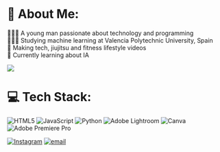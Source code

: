 # 💫 About Me:
👩🏻‍💻 A young man passionate about technology and programming<br>👩🏻‍🎓 Studying machine learning at Valencia Polytechnic University, Spain<br>🎨 Making tech, jiujitsu and fitness lifestyle videos<br>💭 Currently learning about IA

![](https://github-readme-stats.vercel.app/api?username=antoniopreguicajj&theme=blue_navy&hide_border=false&include_all_commits=true&count_private=true)<br/>

# 💻 Tech Stack:
![HTML5](https://img.shields.io/badge/html5-%23E34F26.svg?style=for-the-badge&logo=html5&logoColor=white) ![JavaScript](https://img.shields.io/badge/javascript-%23323330.svg?style=for-the-badge&logo=javascript&logoColor=%23F7DF1E) ![Python](https://img.shields.io/badge/python-3670A0?style=for-the-badge&logo=python&logoColor=ffdd54) ![Adobe Lightroom](https://img.shields.io/badge/Adobe%20Lightroom-31A8FF.svg?style=for-the-badge&logo=Adobe%20Lightroom&logoColor=white) ![Canva](https://img.shields.io/badge/Canva-%2300C4CC.svg?style=for-the-badge&logo=Canva&logoColor=white) ![Adobe Premiere Pro](https://img.shields.io/badge/Adobe%20Premiere%20Pro-9999FF.svg?style=for-the-badge&logo=Adobe%20Premiere%20Pro&logoColor=white)

[![Instagram](https://img.shields.io/badge/Instagram-%23E4405F.svg?logo=Instagram&logoColor=white)](https://instagram.com/antoniopreguicajj) [![email](https://img.shields.io/badge/Email-D14836?logo=gmail&logoColor=white)](mailto:antoniomartins@neurifytech.com) 
